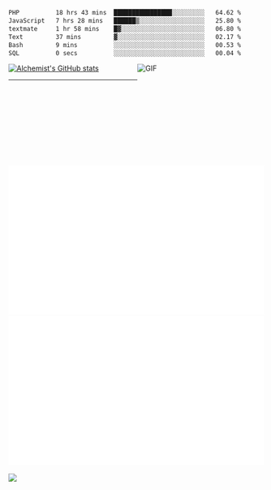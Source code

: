<!--START_SECTION:waka-->

```text
PHP          18 hrs 43 mins  ████████████████░░░░░░░░░   64.62 %
JavaScript   7 hrs 28 mins   ██████▒░░░░░░░░░░░░░░░░░░   25.80 %
textmate     1 hr 58 mins    █▓░░░░░░░░░░░░░░░░░░░░░░░   06.80 %
Text         37 mins         ▓░░░░░░░░░░░░░░░░░░░░░░░░   02.17 %
Bash         9 mins          ░░░░░░░░░░░░░░░░░░░░░░░░░   00.53 %
SQL          0 secs          ░░░░░░░░░░░░░░░░░░░░░░░░░   00.04 %
```

<!--END_SECTION:waka-->

[![Alchemist's GitHub stats](https://github-readme-stats.vercel.app/api?username=DrMaxis&show_icons=true&theme=outrun&count_private=true)](#)
<img align="right" alt="GIF" src="https://user-images.githubusercontent.com/5355808/139111924-210cc6fa-9fb1-4dac-929d-6324a5836a92.gif" width="250" height="200" />
<hr />

![](https://raw.githubusercontent.com/DrMaxis/github-stats-transparent/output/generated/overview.svg)
![](https://raw.githubusercontent.com/DrMaxis/github-stats-transparent/output/generated/languages.svg)

 
<a href="https://count.getloli.com/"><img src="https://count.getloli.com/get/@:maxis-the-alchemist?theme=rule34"></a>
<!-- https://count.getloli.com/get/@alchemist?theme=rule34 -->
<br>

